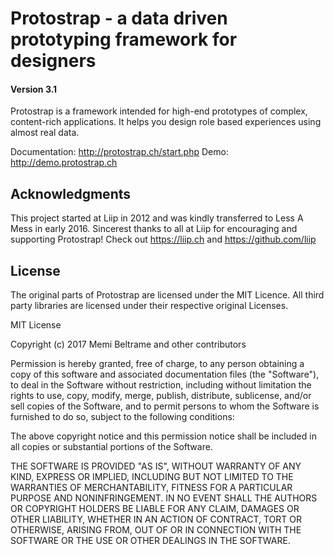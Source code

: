 # Protostrap - a data driven prototyping framework for designers

#### Version 3.1

Protostrap is a framework intended for high-end prototypes of complex, content-rich applications.
It helps you design role based experiences using almost real data.

Documentation: http://protostrap.ch/start.php
Demo: http://demo.protostrap.ch

## Acknowledgments
This project started at Liip in 2012 and was kindly transferred to Less A Mess in early 2016.
Sincerest thanks to all at Liip for encouraging and supporting Protostrap!
Check out https://liip.ch and https://github.com/liip


## License

The original parts of Protostrap are licensed under the MIT Licence. All third party libraries are licensed under their respective original Licenses.

MIT License

Copyright (c) 2017 Memi Beltrame and other contributors

Permission is hereby granted, free of charge, to any person obtaining a copy
of this software and associated documentation files (the "Software"), to deal
in the Software without restriction, including without limitation the rights
to use, copy, modify, merge, publish, distribute, sublicense, and/or sell
copies of the Software, and to permit persons to whom the Software is
furnished to do so, subject to the following conditions:

The above copyright notice and this permission notice shall be included in all
copies or substantial portions of the Software.

THE SOFTWARE IS PROVIDED "AS IS", WITHOUT WARRANTY OF ANY KIND, EXPRESS OR
IMPLIED, INCLUDING BUT NOT LIMITED TO THE WARRANTIES OF MERCHANTABILITY,
FITNESS FOR A PARTICULAR PURPOSE AND NONINFRINGEMENT. IN NO EVENT SHALL THE
AUTHORS OR COPYRIGHT HOLDERS BE LIABLE FOR ANY CLAIM, DAMAGES OR OTHER
LIABILITY, WHETHER IN AN ACTION OF CONTRACT, TORT OR OTHERWISE, ARISING FROM,
OUT OF OR IN CONNECTION WITH THE SOFTWARE OR THE USE OR OTHER DEALINGS IN THE
SOFTWARE.
